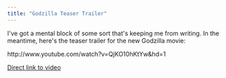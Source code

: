 ```yaml
---
title: "Godzilla Teaser Trailer"
---
```

<p>I've got a mental block of some sort that's keeping me from writing. In the meantime, here's the teaser trailer for the new Godzilla movie:</p>
<p>http://www.youtube.com/watch?v=QjKO10hKtYw&amp;hd=1</p>
<p><a href="http://www.youtube.com/watch?v=QjKO10hKtYw&amp;hd=1">Direct link to video</a></p>
